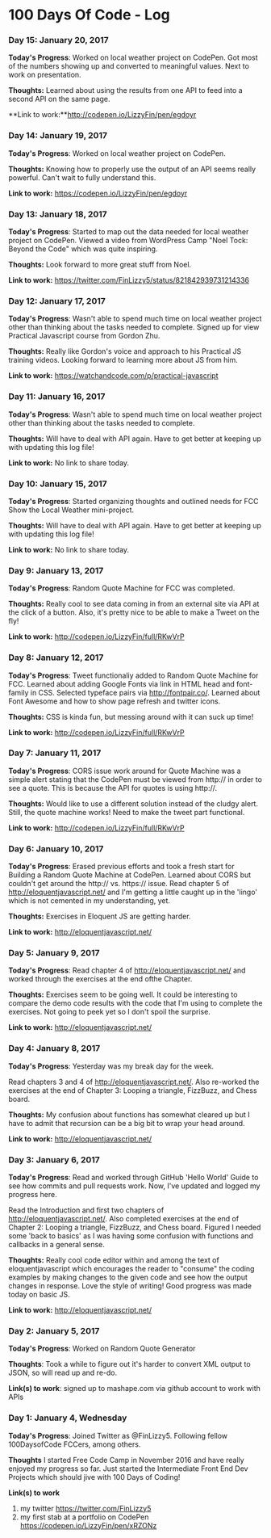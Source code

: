 # 100 Days Of Code - Log

### Day 15: January 20, 2017 

**Today's Progress**: Worked on local weather project on CodePen. Got most of the numbers showing up and converted to meaningful values. Next to work on presentation.

**Thoughts:**  Learned about using the results from one API to feed into a second API on the same page. 

**Link to work:**http://codepen.io/LizzyFin/pen/egdoyr


### Day 14: January 19, 2017 

**Today's Progress**: Worked on local weather project on CodePen. 

**Thoughts:**  Knowing how to properly use the output of an API seems really powerful. Can't wait to fully understand this.

**Link to work:** https://codepen.io/LizzyFin/pen/egdoyr


### Day 13: January 18, 2017 

**Today's Progress**: Started to map out the data needed for local weather project on CodePen. Viewed a video from WordPress Camp "Noel Tock: Beyond the Code" which was quite inspiring.

**Thoughts:**  Look forward to more great stuff from Noel.

**Link to work:** https://twitter.com/FinLizzy5/status/821842939731214336


### Day 12: January 17, 2017 

**Today's Progress**: Wasn't able to spend much time on local weather project other than thinking about the tasks needed to complete. Signed up for view Practical Javascript course from Gordon Zhu.

**Thoughts:** Really like Gordon's voice and approach to his Practical JS training videos. Looking forward to learning more about JS from him. 

**Link to work:** https://watchandcode.com/p/practical-javascript


### Day 11: January 16, 2017 

**Today's Progress**: Wasn't able to spend much time on local weather project other than thinking about the tasks needed to complete.

**Thoughts:** Will have to deal with API again. Have to get better at keeping up with updating this log file!

**Link to work:** No link to share today.


### Day 10: January 15, 2017 

**Today's Progress**: Started organizing thoughts and outlined needs for FCC Show the Local Weather mini-project.

**Thoughts:** Will have to deal with API again. Have to get better at keeping up with updating this log file!

**Link to work:** No link to share today.


### Day 9: January 13, 2017 

**Today's Progress**: Random Quote Machine for FCC was completed.

**Thoughts:** Really cool to see data coming in from an external site via API at the click of a button. Also, it's pretty nice to be able to make a Tweet on the fly!

**Link to work:** http://codepen.io/LizzyFin/full/RKwVrP


### Day 8: January 12, 2017 

**Today's Progress**: Tweet functionaliy added to Random Quote Machine for FCC. Learned about adding Google Fonts via link in HTML head and font-family in CSS. Selected typeface pairs via http://fontpair.co/. Learned about Font Awesome and how to show page refresh and twitter icons.

**Thoughts:** CSS is kinda fun, but messing around with it can suck up time! 

**Link to work:** http://codepen.io/LizzyFin/full/RKwVrP


### Day 7: January 11, 2017 

**Today's Progress**: CORS issue work around for Quote Machine was a simple alert stating that the CodePen must be viewed from http:// in order to see a quote. This is because the API for quotes is using http://. 

**Thoughts:** Would like to use a different solution instead of the cludgy alert. Still, the quote machine works! Need to make the tweet part functional.

**Link to work:** http://codepen.io/LizzyFin/full/RKwVrP


### Day 6: January 10, 2017 

**Today's Progress**: Erased previous efforts and took a fresh start for Building a Random Quote Machine at CodePen. Learned about CORS but couldn't get around the http:// vs. https:// issue. Read chapter 5 of http://eloquentjavascript.net/ and I'm getting a little caught up in the 'lingo' which is not cemented in my understanding, yet.

**Thoughts:** Exercises in Eloquent JS are getting harder.

**Link to work:** http://eloquentjavascript.net/


### Day 5: January 9, 2017 

**Today's Progress**: Read chapter 4 of http://eloquentjavascript.net/ and worked through the exercises at the end ofthe  Chapter. 

**Thoughts:** Exercises seem to be going well. It could be interesting to compare the demo code results with the code that I'm using to complete the exercises. Not going to peek yet so I don't spoil the surprise.

**Link to work:** http://eloquentjavascript.net/


### Day 4: January 8, 2017 

**Today's Progress**: Yesterday was my break day for the week.

Read chapters 3 and 4 of http://eloquentjavascript.net/. Also re-worked the exercises at the end of Chapter 3: Looping a triangle, FizzBuzz, and Chess board. 

**Thoughts:** My confusion about functions has somewhat cleared up but I have to admit that recursion can be a big bit to wrap your head around.

**Link to work:** http://eloquentjavascript.net/


### Day 3: January 6, 2017 

**Today's Progress**: Read and worked through GitHub 'Hello World' Guide to see how commits and pull requests work. Now, I've updated and logged my progress here.

Read the Introduction and first two chapters of http://eloquentjavascript.net/. Also completed exercises at the end of Chapter 2: Looping a triangle, FizzBuzz, and Chess board. Figured I needed some 'back to basics' as I was having some confusion with functions and callbacks in a general sense.

**Thoughts:** Really cool code editor within and among the text of eloquentjavascript which encourages the reader to "consume" the coding examples by making changes to the given code and see how the output changes in response. Love the style of writing! Good progress was made today on basic JS.

**Link to work:** http://eloquentjavascript.net/


### Day 2: January 5, 2017 

**Today's Progress**: Worked on Random Quote Generator

**Thoughts**: Took a while to figure out it's harder to convert XML output to JSON, so will read up and re-do.

**Link(s) to work**: signed up to mashape.com via github account to work with APIs


### Day 1: January 4, Wednesday

**Today's Progress**: Joined Twitter as @FinLizzy5. Following fellow 100DaysofCode FCCers, among others.

**Thoughts** I started Free Code Camp in November 2016 and have really enjoyed my progress so far. Just started the Intermediate Front End Dev Projects which should jive with 100 Days of Coding!

**Link(s) to work**
1. my twitter https://twitter.com/FinLizzy5
2. my first stab at a portfolio on CodePen https://codepen.io/LizzyFin/pen/xRZONz
